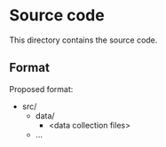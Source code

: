 # Source code

This directory contains the source code.

## Format

Proposed format:

- src/
  - data/
    - \<data collection files\>
  - ...